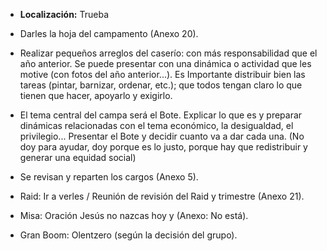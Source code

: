 [nombre]: <> (Campamento de Navidad)
[sidebar]: <> (Campa Navidad)
[icon]: <> (fa-snowflake)
[exit]: <> (exit)

- **Localización:**  Trueba
- Darles la hoja del campamento (Anexo 20).

- Realizar pequeños arreglos del caserío: con más responsabilidad que el año anterior. Se puede presentar con una dinámica o actividad que les motive (con fotos del año anterior...). Es Importante distribuir bien las tareas (pintar, barnizar, ordenar, etc.); que todos tengan claro lo que tienen que hacer, apoyarlo y exigirlo.

- El tema central del campa será el Bote. Explicar lo que es y preparar dinámicas relacionadas con el tema económico, la desigualdad, el privilegio... Presentar el Bote y decidir cuanto va a dar cada una. (No doy para ayudar, doy porque es lo justo, porque hay que redistribuir y generar una equidad social)

- Se revisan y reparten los cargos (Anexo 5).

- Raid: Ir a verles / Reunión de revisión del Raid y trimestre (Anexo 21).

- Misa: Oración Jesús no nazcas hoy y (Anexo: No está).

- Gran Boom: Olentzero (según la decisión del grupo).
